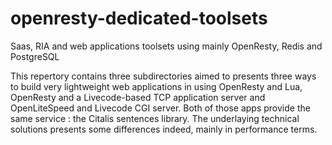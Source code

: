 # openresty-dedicated-toolsets
Saas, RIA and web applications toolsets using mainly OpenResty, Redis and PostgreSQL

This repertory contains three subdirectories aimed to presents three ways to build very lightweight web applications in using OpenResty and Lua, OpenResty and a Livecode-based TCP application server and OpenLiteSpeed and Livecode CGI server. Both of those apps provide the same service : the Citalis sentences library. The underlaying technical solutions presents some differences indeed, mainly in performance terms.

